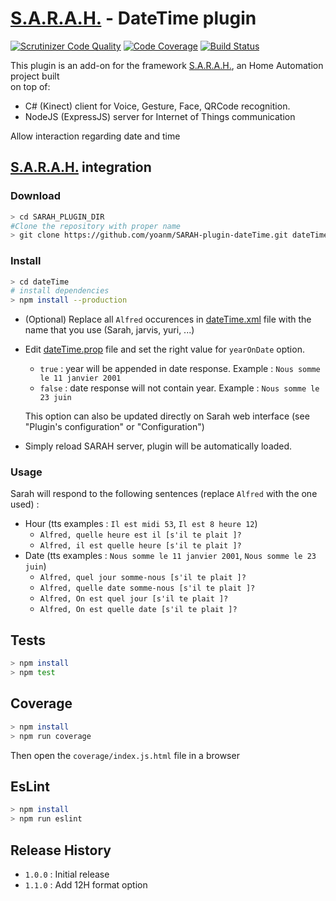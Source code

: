 # [S.A.R.A.H.](http://encausse.net/s-a-r-a-h) - DateTime plugin

[![Scrutinizer Code Quality](https://scrutinizer-ci.com/g/yoanm/SARAH-plugin-datetime/badges/quality-score.png?b=master)](https://scrutinizer-ci.com/g/yoanm/SARAH-plugin-datetime/?branch=master) [![Code Coverage](https://scrutinizer-ci.com/g/yoanm/SARAH-plugin-datetime/badges/coverage.png?b=master)](https://scrutinizer-ci.com/g/yoanm/SARAH-plugin-datetime/?branch=master) [![Build Status](https://scrutinizer-ci.com/g/yoanm/SARAH-plugin-datetime/badges/build.png?b=master)](https://scrutinizer-ci.com/g/yoanm/SARAH-plugin-datetime/build-status/master)

This plugin is an add-on for the framework [S.A.R.A.H.](http://encausse.net/s-a-r-a-h), an Home Automation project built     
on top of:
 * C# (Kinect) client for Voice, Gesture, Face, QRCode recognition. 
 * NodeJS (ExpressJS) server for Internet of Things communication

Allow interaction regarding date and time

## [S.A.R.A.H.](http://encausse.net/s-a-r-a-h) integration
### Download
```bash
> cd SARAH_PLUGIN_DIR
#Clone the repository with proper name
> git clone https://github.com/yoanm/SARAH-plugin-dateTime.git dateTime
```

### Install
```bash
> cd dateTime
# install dependencies
> npm install --production
```
 * (Optional) Replace all `Alfred` occurences in [dateTime.xml](./dateTime.xml) file with the name that you use (Sarah, jarvis, yuri, ...)
 * Edit [dateTime.prop](./dateTime.prop) file and set the right value for `yearOnDate` option.
    * `true` : year will be appended in date response. Example : `Nous somme le 11 janvier 2001`
    * `false` : date response will not contain year. Example : `Nous somme le 23 juin`

   This option can also be updated directly on Sarah web interface (see "Plugin's configuration" or "Configuration")
 * Simply reload SARAH server, plugin will be automatically loaded.

### Usage
Sarah will respond to the following sentences (replace `Alfred` with the one used) :
 * Hour (tts examples : `Il est midi 53`, `Il est 8 heure 12`)
    * `Alfred, quelle heure est il [s'il te plait ]?`
    * `Alfred, il est quelle heure [s'il te plait ]?`
 * Date (tts examples : `Nous somme le 11 janvier 2001`, `Nous somme le 23 juin`)
    * `Alfred, quel jour somme-nous [s'il te plait ]?`
    * `Alfred, quelle date somme-nous [s'il te plait ]?`
    * `Alfred, On est quel jour [s'il te plait ]?`
    * `Alfred, On est quelle date [s'il te plait ]?`

## Tests
```bash
> npm install
> npm test
```

## Coverage
```bash
> npm install
> npm run coverage
```
Then open the `coverage/index.js.html` file in a browser

## EsLint
```bash
> npm install
> npm run eslint
```

## Release History

* `1.0.0` : Initial release
* `1.1.0` : Add 12H format option
